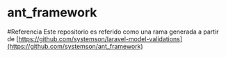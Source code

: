 # ant_framework

#Referencia
Este repositorio es referido como una rama generada a partir de [https://github.com/systemson/laravel-model-validations](https://github.com/systemson/ant_framework)
